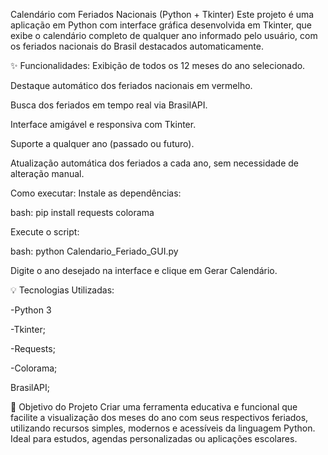  Calendário com Feriados Nacionais (Python + Tkinter)
Este projeto é uma aplicação em Python com interface gráfica desenvolvida em Tkinter, que exibe o calendário completo de qualquer ano informado pelo usuário, com os feriados nacionais do Brasil destacados automaticamente.

✨ Funcionalidades:
Exibição de todos os 12 meses do ano selecionado.

Destaque automático dos feriados nacionais em vermelho.

Busca dos feriados em tempo real via BrasilAPI.

Interface amigável e responsiva com Tkinter.

Suporte a qualquer ano (passado ou futuro).

Atualização automática dos feriados a cada ano, sem necessidade de alteração manual.


Como executar:
Instale as dependências:

bash:
pip install requests colorama

Execute o script:

bash:
python Calendario_Feriado_GUI.py

Digite o ano desejado na interface e clique em Gerar Calendário.

💡 Tecnologias Utilizadas:

-Python 3

-Tkinter;

-Requests;

-Colorama;

BrasilAPI;

📌 Objetivo do Projeto
Criar uma ferramenta educativa e funcional que facilite a visualização dos meses do ano com seus respectivos feriados, utilizando recursos simples, modernos e acessíveis da linguagem Python. Ideal para estudos, agendas personalizadas ou aplicações escolares.
